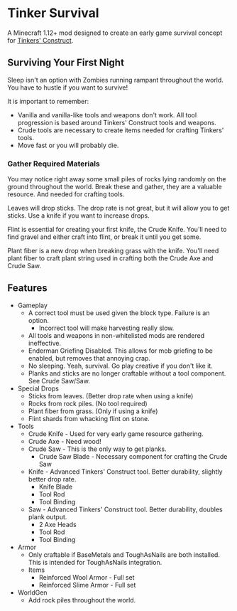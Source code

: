 # Tinker Survival

A Minecraft 1.12+ mod designed to create an early game survival concept for
[Tinkers' Construct](https://github.com/SlimeKnights/TinkersConstruct).

## Surviving Your First Night
Sleep isn't an option with Zombies running rampant throughout the world. You
have to hustle if you want to survive!

It is important to remember:

+ Vanilla and vanilla-like tools and weapons don't work. All tool progression
  is based around Tinkers' Construct tools and weapons.
+ Crude tools are necessary to create items needed for crafting Tinkers' tools.
+ Move fast or you will probably die.

### Gather Required Materials

You may notice right away some small piles of rocks lying randomly on the
ground throughout the world. Break these and gather, they are a valuable
resource. And needed for crafting tools.

Leaves will drop sticks. The drop rate is not great, but it will allow you to
get sticks. Use a knife if you want to increase drops.

Flint is essential for creating your first knife, the Crude Knife. You'll need
to find gravel and either craft into flint, or break it until you get some.

Plant fiber is a new drop when breaking grass with the knife. You'll need plant
fiber to craft plant string used in crafting both the Crude Axe and Crude Saw.

## Features

 + Gameplay
   + A correct tool must be used given the block type. Failure is an option.
     + Incorrect tool will make harvesting really slow.
   + All tools and weapons in non-whitelisted mods are rendered ineffective.
   + Enderman Griefing Disabled. This allows for mob griefing to be enabled,
     but removes that annoying crap.
   + No sleeping. Yeah, survival. Go play creative if you don't like it.
   + Planks and sticks are no longer craftable without a tool component. See Crude Saw/Saw.
 + Special Drops
   + Sticks from leaves. (Better drop rate when using a knife)
   + Rocks from rock piles. (No tool required)
   + Plant fiber from grass. (Only if using a knife)
   + Flint shards from whacking flint on stone.
 + Tools
   + Crude Knife - Used for very early game resource gathering.
   + Crude Axe - Need wood!
   + Crude Saw - This is the only way to get planks.
     + Crude Saw Blade - Necessary component for crafting the Crude Saw
   + Knife - Advanced Tinkers' Construct tool. Better durability, slightly better drop rate.
     + Knife Blade
     + Tool Rod
     + Tool Binding
   + Saw - Advanced Tinkers' Construct tool. Better durability, doubles plank output.
     + 2 Axe Heads
     + Tool Rod
     + Tool Binding
 + Armor
   + Only craftable if BaseMetals and ToughAsNails are both installed. This is
     intended for ToughAsNails integration.
   + Items
     + Reinforced Wool Armor - Full set
     + Reinforced Slime Armor - Full set
 + WorldGen
   + Add rock piles throughout the world.
